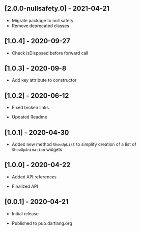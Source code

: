 ## [2.0.0-nullsafety.0] - 2021-04-21

* Migrate package to null safety
* Remove deprecated classes

## [1.0.4] - 2020-09-27

* Check isDisposed before forward call

## [1.0.3] - 2020-09-8

* Add key attribute to constructor

## [1.0.2] - 2020-06-12

* Fixed broken links

* Updated Readme

## [1.0.1] - 2020-04-30

* Added new method `ShowUpList` to simplify creation of a list of `ShowUpAnimation` widgets

## [1.0.0] - 2020-04-22

* Added API references

* Finalized API

## [0.0.1] - 2020-04-21

* Initial release

* Published to pub.dartlang.org

